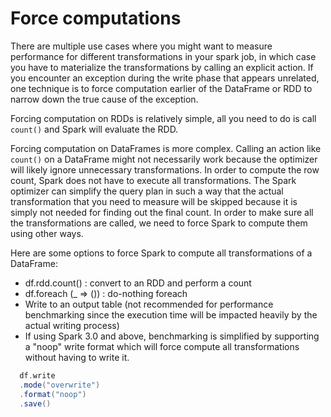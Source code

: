 # Force computations

There are multiple use cases where you might want to measure performance for different transformations in your spark job, in which case you have to materialize the transformations by calling an explicit action. If you encounter an exception during the write phase that appears unrelated, one technique is to force computation earlier of the DataFrame or RDD to narrow down the true cause of the exception.


Forcing computation on RDDs is relatively simple, all you need to do is call `count()` and Spark will evaluate the RDD.


Forcing computation on DataFrames is more complex. Calling an action like `count()` on a DataFrame might not necessarily work because the optimizer will likely ignore unnecessary transformations. In order to compute the row count, Spark does not have to execute all transformations. The Spark optimizer can simplify the query plan in such a way that the actual transformation that you need to measure will be skipped because it is simply not needed for finding out the final count. In order to make sure all the transformations are called, we need to force Spark to compute them using other ways.

Here are some options to force Spark to compute all transformations of a DataFrame:

* df.rdd.count() : convert to an RDD and perform a count
* df.foreach (_ => ()) : do-nothing foreach 
* Write to an output table (not recommended for performance benchmarking since the execution time will be impacted heavily by the actual writing process)
* If using Spark 3.0 and above, benchmarking is simplified by supporting a "noop" write format which will force compute all transformations without having to write it.
```scala
  df.write
  .mode("overwrite")
  .format("noop")
  .save()
```
